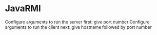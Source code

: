 # JavaRMI

Configure arguments to run the server first: give port number
Configure arguments to run the client next: give hostname followed by port number
